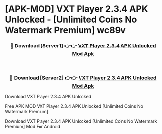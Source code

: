 # [APK-MOD] VXT Player 2.3.4 APK Unlocked - [Unlimited Coins No Watermark Premium] wc89v



<div align="center">
<h3>🔴 Download [Server1] 👉👉 <a href="https://momento.my/?title=VXT_Player_2.3.4_APK_Unlocked">VXT Player 2.3.4 APK Unlocked Mod Apk</a></h3><br>

<h3>🔴 Download [Server2] 👉👉 <a href="https://momento.my/?title=VXT_Player_2.3.4_APK_Unlocked">VXT Player 2.3.4 APK Unlocked Mod Apk</a></h3>
</div>



Download VXT Player 2.3.4 APK Unlocked 

Free APK MOD VXT Player 2.3.4 APK Unlocked [Unlimited Coins No Watermark Premium]

Download VXT Player 2.3.4 APK Unlocked [Unlimited Coins No Watermark Premium] Mod For Android
